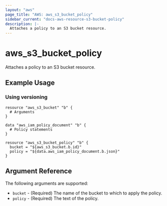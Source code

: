 ```yaml
---
layout: "aws"
page_title: "AWS: aws_s3_bucket_policy"
sidebar_current: "docs-aws-resource-s3-bucket-policy"
description: |-
  Attaches a policy to an S3 bucket resource.
---
```


# aws\_s3\_bucket\_policy

Attaches a policy to an S3 bucket resource.

## Example Usage

### Using versioning

```
resource "aws_s3_bucket" "b" {
  # Arguments
}

data "aws_iam_policy_document" "b" {
  # Policy statements
}

resource "aws_s3_bucket_policy" "b" {
  bucket = "${aws_s3_bucket.b.id}"
  policy = "${data.aws_iam_policy_document.b.json}"
}
```

## Argument Reference

The following arguments are supported:

* `bucket` - (Required) The name of the bucket to which to apply the policy.
* `policy` - (Required) The text of the policy.
